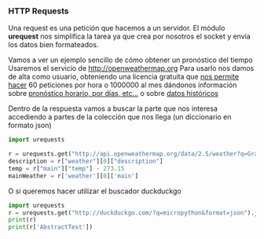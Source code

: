 ### HTTP Requests

Una request es una petición que hacemos a un servidor. El módulo **urequest** nos simplifica la tarea ya que crea por nosotros el socket y envía los datos bien formateados.

Vamos a ver un ejemplo sencillo de cómo obtener un pronóstico del tiempo
Usaremos el servicio de http://openweathermap.org
Para usarlo nos damos de alta como usuario, obteniendo una licencia gratuita que [nos permite hacer](https://openweathermap.org/price) 60 peticiones por hora o 1000000 al mes dándonos información sobre [pronóstico horario, por días, etc...](https://openweathermap.org/api/one-call-api) o sobre [datos históricos](https://openweathermap.org/api/one-call-api#history)

Dentro de la respuesta vamos a buscar la parte que nos interesa accediendo a partes de la colección que nos llega (un diccionario en formato json)

```python
import urequests

r = urequests.get("http://api.openweathermap.org/data/2.5/weather?q=Granada&appid=YOUR_API_KEY").json()
description = r["weather"][0]["description"]
temp = r["main"]["temp"] - 273.15
mainWeather = r['weather'][0]['main']

```

O si queremos hacer utilizar el buscador duckduckgo

```python
import urequests
r = urequests.get("http://duckduckgo.com/?q=micropython&format=json").json()
print(r)
print(r['AbstractText'])
```

